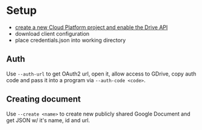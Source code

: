 # Setup

* [create a new Cloud Platform project and enable the Drive API](https://developers.google.com/drive/api/v3/quickstart/python)
* download client configuration
* place credentials.json into working directory

## Auth

Use `--auth-url` to get OAuth2 url, open it, allow access to GDrive, 
copy auth code and pass it into a program via `--auth-code <code>`.

## Creating document

Use `--create <name>` to create new publicly shared Google Document and get JSON w/ it's name, id and url.